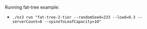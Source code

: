 Running fat-tree example:
* `./ns3 run "fat-tree-2-tier --randomSeed=233 --load=0.3 --serverCount=8 --spineToLeafCapacity=10"`